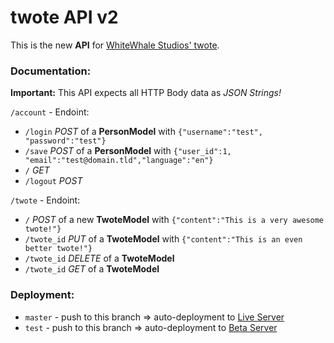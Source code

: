 # twote API v2

This is the new **API** for [WhiteWhale Studios' twote](https://t.whitewhale.studio).

### Documentation:

**Important:** This API expects all HTTP Body data as *JSON Strings!*

`/account` - Endoint:
- `/login` _POST_ of a **PersonModel** with `{"username":"test", "password":"test"}`
- `/save` _POST_ of a **PersonModel** with `{"user_id":1, "email":"test@domain.tld","language":"en"}`
- `/` _GET_
- `/logout` _POST_


`/twote` - Endoint:
- `/` _POST_ of a new **TwoteModel** with `{"content":"This is a very awesome twote!"}`
- `/twote_id` _PUT_ of a **TwoteModel** with `{"content":"This is an even better twote!"}`
- `/twote_id` _DELETE_ of a **TwoteModel**
- `/twote_id` _GET_ of a **TwoteModel**

### Deployment:

- `master` - push to this branch => auto-deployment to [Live Server](https://t.whitewhale.studio)
- `test` - push to this branch => auto-deployment to [Beta Server](https://twote-beta.irwks.net)